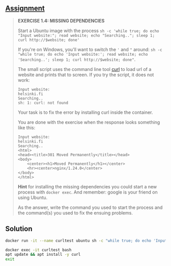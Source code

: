 ## [Assignment](https://courses.mooc.fi/org/uh-cs/courses/devops-with-docker/chapter-2/running-and-stopping-containers#33cdf131-c5f8-4b22-85ef-7ba47e0f1bdc)

> **EXERCISE 1.4: MISSING DEPENDENCIES**
> 
> Start a Ubuntu image with the process `sh -c 'while true; do echo "Input website:"; read website; echo "Searching.."; sleep 1; curl http://$website; done'`
> 
> If you're on Windows, you'll want to switch the `'` and `"` around: `sh -c "while true; do echo 'Input website:'; read website; echo 'Searching..'; sleep 1; curl http://$website; done"`.
> 
> The small script uses the command line tool [curl](https://curl.se/) to load url of a website and prints that to screen. If you try the script, it does not work:
>
>     Input website:
>     helsinki.fi
>     Searching..
>     sh: 1: curl: not found
>
> Your task is to fix the error by installing curl inside the container.
> 
> You are done with the exercise when the response looks something like this:
> 
>     Input website:
>     helsinki.fi
>     Searching..
>     <html>
>     <head><title>301 Moved Permanently</title></head>
>     <body>
>         <center><h1>Moved Permanently</h1></center>
>         <hr><center>nginx/1.24.0</center>
>     </body>
>     </html>
> 
> **Hint** for installing the missing dependencies you could start a new process with `docker exec`. And remember: google is your friend on using Ubuntu.
> 
> As the answer, write the command you used to start the process and the command(s) you used to fix the ensuing problems.


## Solution

```bash
docker run -it --name curltest ubuntu sh -c "while true; do echo 'Input website:'; read website; echo 'Searching..'; sleep 1; curl http://\$website; done"

docker exec -it curltest bash
apt update && apt install -y curl
exit
```
